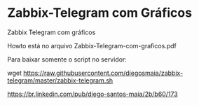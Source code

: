 # Zabbix-Telegram com Gráficos

Zabbix Telegram com gráficos

Howto está no arquivo Zabbix-Telegram-com-graficos.pdf

Para baixar somente o script no servidor:

wget https://raw.githubusercontent.com/diegosmaia/zabbix-telegram/master/zabbix-telegram.sh

https://br.linkedin.com/pub/diego-santos-maia/2b/b60/173
